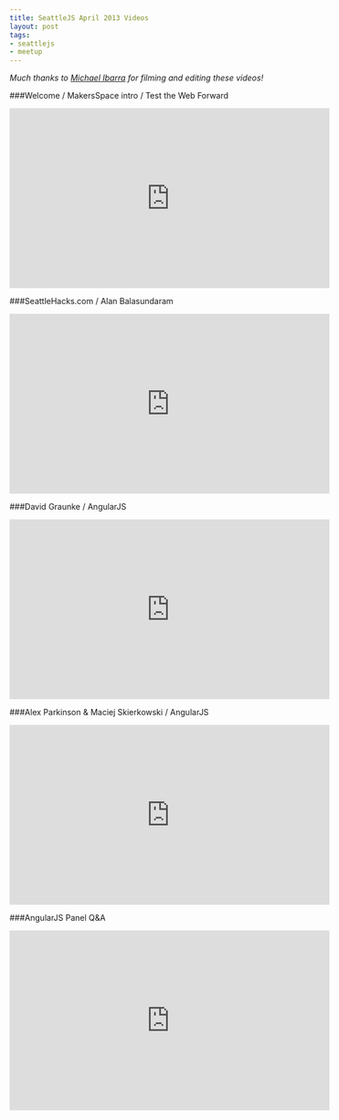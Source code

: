 ```yaml
---
title: SeattleJS April 2013 Videos
layout: post
tags:
- seattlejs
- meetup
---
```

*Much thanks to [Michael Ibarra][] for filming and editing these videos!*

###Welcome / MakersSpace intro / Test the Web Forward

<iframe width="560" height="315" src="http://www.youtube.com/embed/h4gCC4SvfY4" frameborder="0" allowfullscreen></iframe>

###SeattleHacks.com / Alan Balasundaram

<iframe width="560" height="315" src="http://www.youtube.com/embed/J7Ockyyd-Gg" frameborder="0" allowfullscreen></iframe>

###David Graunke / AngularJS

<iframe width="560" height="315" src="http://www.youtube.com/embed/-5fhrxm3-DY" frameborder="0" allowfullscreen></iframe>

###Alex Parkinson & Maciej Skierkowski / AngularJS

<iframe width="560" height="315" src="http://www.youtube.com/embed/MHvrDUylqXc" frameborder="0" allowfullscreen></iframe>

###AngularJS Panel Q&A

<iframe width="560" height="315" src="http://www.youtube.com/embed/ZDD73Zht8KQ" frameborder="0" allowfullscreen></iframe>

[Michael Ibarra]:https://twitter.com/bm2yogi
